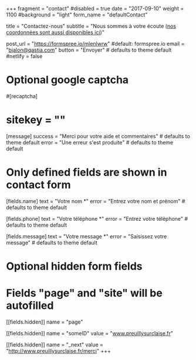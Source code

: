 +++
fragment = "contact"
#disabled = true
date = "2017-09-10"
weight = 1100
#background = "light"
form_name = "defaultContact"

title = "Contactez-nous"
subtitle  = "Nous sommes à votre écoute ([nos coordonnées sont aussi disponibles ici](/member))"

post_url = "https://formspree.io/mlenlwrw" #default: formspree.io
email = "bjalon@qastia.com"
button = "Envoyer" # defaults to theme default
#netlify = false

# Optional google captcha
#[recaptcha]
#  sitekey = ""

[message]
  success = "Merci pour votre aide et commentaires" # defaults to theme default
    error = "Une erreur s'est produite" # defaults to theme default

# Only defined fields are shown in contact form
[fields.name]
  text = "Votre nom *"
  error = "Entrez votre nom et prénom" # defaults to theme default

[fields.phone]
  text = "Votre téléphone *"
  error = "Entrez votre téléphone" # defaults to theme default

[fields.message]
  text = "Votre message *"
  error = "Saisissez votre message" # defaults to theme default

# Optional hidden form fields
# Fields "page" and "site" will be autofilled
[[fields.hidden]]
  name = "page"

[[fields.hidden]]
  name = "someID"
  value = "www.preuillysurclaise.fr"

[[fields.hidden]]
  name = "_next"
  value = "http://www.preuillysurclaise.fr/merci"
+++
